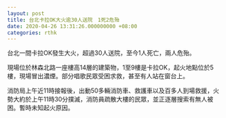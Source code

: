 ```yaml
---
layout: post
title: 台北卡拉OK大火逾30人送院　1死2危殆
date: 2020-04-26 13:31:26.000000000 +08:00
categories: rthk
---
```


台北一間卡拉OK發生大火，超過30人送院，至今1人死亡，兩人危殆。

現場位於林森北路一座樓高14層的建築物，1至9樓是卡拉OK，起火地點位於5樓，現場冒出濃煙。部分唱歌民眾受困求救，甚至有人站在窗台上。

消防局上午近11時接報後，出動50多輛消防車、救護車以及百多人到場救援，火勢大約於上午11時30分撲滅，消防員疏散大樓的民眾，並正逐層搜索有無人被困。暫時未知起火原因。
